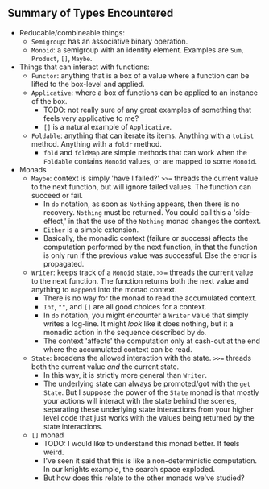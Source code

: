 ## Summary of Types Encountered

* Reducable/combineable things:
  * `Semigroup`: has an associative binary operation.
  * `Monoid`: a semigroup with an identity element. Examples are `Sum`,
    `Product`, `[]`, `Maybe`.
* Things that can interact with functions:
  * `Functor`: anything that is a box of a value where a function can be
    lifted to the box-level and applied.
  * `Applicative`: where a box of functions can be applied to an instance of
    the box.
      * TODO: not really sure of any great examples of something that
        feels very applicative to me?
      * `[]` is a natural example of `Applicative`.
  * `Foldable`: anything that can iterate its items. Anything with a
    `toList` method. Anything with a `foldr` method.
      * `fold` and `foldMap` are simple methods that can work when the
        `Foldable` contains `Monoid` values, or are mapped to some
        `Monoid`.
* Monads
  * `Maybe`: context is simply 'have I failed?' `>>=` threads the
    current value to the next function, but will ignore failed values.
    The function can succeed or fail.
    * In `do` notation, as soon as `Nothing` appears, then there is no
      recovery. `Nothing` must be returned. You could call this a
      'side-effect,' in that the use of the `Nothing` monad changes the
      context.
    * `Either` is a simple extension.
    * Basically, the monadic context (failure or success) affects the
      computation performed by the next function, in that the function
      is only run if the previous value was successful. Else the error
      is propagated.
  * `Writer`: keeps track of a `Monoid` state. `>>=` threads the
    current value to the next function. The function returns both the
    next value and anything to `mappend` into the monad context.
      * There is no way for the monad to read the accumulated context.
      * `Int`, `""`, and `[]` are all good choices for a context.
      * In `do` notation, you might encounter a `Writer` value that
        simply writes a log-line. It might *look* like it does nothing,
        but it a monadic action in the sequence described by `do`.
      * The context 'affects' the computation only at cash-out at the
        end where the accumulated context can be read.
  * `State`: broadens the allowed interaction with the state. `>>=`
    threads both the current value *and* the current state.
      * In this way, it is strictly more general than `Writer`.
      * The underlying state can always be promoted/got with the `get`
        `State`. But I suppose the power of the `State` monad is that
        mostly your actions will interact with the state behind the
        scenes, separating these underlying state interactions from your
        higher level code that just works with the values being returned
        by the state interactions.
  * `[]` monad
    * TODO: I would like to understand this monad better. It feels
      weird.
    * I've seen it said that this is like a non-deterministic
      computation. In our knights example, the search space exploded.
    * But how does this relate to the other monads we've studied?
